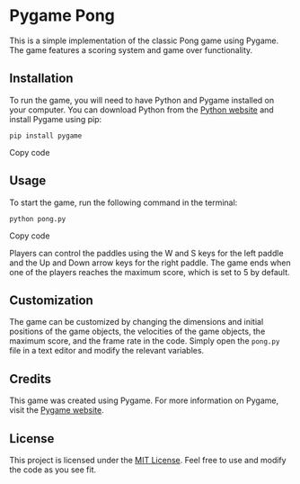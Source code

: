 # Pygame Pong

This is a simple implementation of the classic Pong game using Pygame. The game features a scoring system and game over functionality.

## Installation

To run the game, you will need to have Python and Pygame installed on your computer. You can download Python from the [Python website](https://www.python.org/) and install Pygame using pip:

`pip install pygame`

Copy code

## Usage

To start the game, run the following command in the terminal:

`python pong.py`

Copy code

Players can control the paddles using the W and S keys for the left paddle and the Up and Down arrow keys for the right paddle. The game ends when one of the players reaches the maximum score, which is set to 5 by default.

## Customization

The game can be customized by changing the dimensions and initial positions of the game objects, the velocities of the game objects, the maximum score, and the frame rate in the code. Simply open the `pong.py` file in a text editor and modify the relevant variables.

## Credits

This game was created using Pygame. For more information on Pygame, visit the [Pygame website](https://www.pygame.org/).

## License

This project is licensed under the [MIT License](LICENSE). Feel free to use and modify the code as you see fit.
